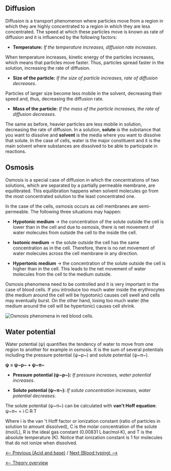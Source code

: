 Diffusion
---------

Diffusion is a transport phenomenon where particles move from a region
in which they are highly concentrated to a region in which they are less
concentrated. The speed at which these particles move is known as rate
of diffusion and it is influenced by the following factors:

-   **Temperature:** *If the temperature increases, diffusion rate
    increases*.

When temperature increases, kinetic energy of the particles increases,
which means that particles move faster. Thus, particles spread faster in
the solution, increasing the rate of diffusion.

-   **Size of the particle:** *If the size of particle increases, rate
    of diffusion decreases*.

Particles of larger size become less mobile in the solvent, decreasing
their speed and, thus, decreasing the diffusion rate.

-   **Mass of the particle:** *If the mass of the particle increases,
    the rate of diffusion decreases*.

The same as before, heavier particles are less mobile in solution,
decreasing the rate of diffusion. In a solution, **solute** is the
substance that you want to dissolve and **solvent** is the media where
you want to dissolve that solute. In the case of cells, water is the
major constituent and it is the main solvent where substances are
dissolved to be able to participate in reactions.

Osmosis
-------

Osmosis is a special case of diffusion in which the concentrations of
two solutions, which are separated by a partially permeable membrane,
are equilibrated. This equilibration happens when solvent molecules go
from the most concentrated solution to the least concentrated one.

In the case of the cells, osmosis occurs as cell membranes are
semi-permeable. The following three situations may happen:

-   **Hypotonic medium** -\> the concentration of the solute outside the
    cell is lower than in the cell and due to osmosis, there is net
    movement of water molecules from outside the cell to the inside the
    cell.

-   **Isotonic medium** -\> the solute outside the cell has the same
    concentration as in the cell. Therefore, there is no net movement of
    water molecules across the cell membrane in any direction.

-   **Hypertonic medium** -\> the concentration of the solute outside
    the cell is higher than in the cell. This leads to the net movement
    of water molecules from the cell to the medium outside.

Osmosis phenomena need to be controlled and it is very important in the
case of blood cells. If you introduce too much water inside the
erythrocytes (the medium around the cell will be hypotonic) causes cell
swell and cells may eventually burst. On the other hand, losing too much
water (the medium around the cell will be hypertonic) causes cell
shrink.

![Osmosis phenomena in red blood
cells.](/wiki/Osmotic_pressure_on_blood_cells_diagram.png "Osmosis phenomena in red blood cells.")

Water potential
---------------

Water potential (ψ) quantifies the tendency of water to move from one
region to another for example in osmosis. It is the sum of several
potentials including the pressure potential (ψ~p~) and solute potential
(ψ~π~).

**ψ = ψ~p~ + ψ~π~**

-   **Pressure potential (ψ~p~):** *If pressure increases, water
    potential increases*.

-   **Solute potential (ψ~π~):** *If solute concentration increases,
    water potential decreases*.

The solute potential (ψ~π~) can be calculated with **van't Hoff
equation**: ψ~π~ = i∙C∙R∙T

Where i is the van 't Hoff factor or ionization constant (ratio of
particles in solution to amount dissolved), C is the molar concentration
of the solute (mol/L), R is the ideal gas constant (0.00831
L∙bar/mol∙K), and T is the absolute temperature (K). Notice that
ionization constant is 1 for molecules that do not ionize when
dissolved.

[\<-- Previous (Acid and base)](/wiki/Acid_and_base "wikilink") / [Next (Blood
typing) --\>](/wiki/Blood_typing "wikilink")

[\<-- Theory overview](/wiki/Intro_Lab "wikilink")

